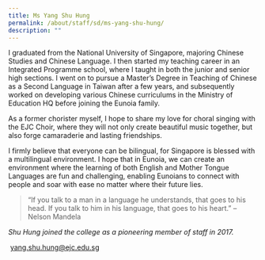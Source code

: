 ```yaml
---
title: Ms Yang Shu Hung
permalink: /about/staff/sd/ms-yang-shu-hung/
description: ""
---
```

I graduated from the National University of Singapore, majoring Chinese Studies and Chinese Language. I then started my teaching career in an Integrated Programme school, where I taught in both the junior and senior high sections. I went on to pursue a Master’s Degree in Teaching of Chinese as a Second Language in Taiwan after a few years, and subsequently worked on developing various Chinese curriculums in the Ministry of Education HQ before joining the Eunoia family.

As a former chorister myself, I hope to share my love for choral singing with the EJC Choir, where they will not only create beautiful music together, but also forge camaraderie and lasting friendships.

I firmly believe that everyone can be bilingual, for Singapore is blessed with a multilingual environment. I hope that in Eunoia, we can create an environment where the learning of both English and Mother Tongue Languages are fun and challenging, enabling Eunoians to connect with people and soar with ease no matter where their future lies.

> “If you talk to a man in a language he understands, that goes to his head. If you talk to him in his language, that goes to his heart.” – Nelson Mandela

_Shu Hung joined the college as a pioneering member of staff in 2017._

 [yang.shu.hung@ejc.edu.sg](mailto:yang.shu.hung@ejc.edu.sg)